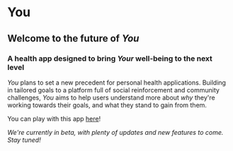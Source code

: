# You

## Welcome to the future of *You*

### A health app designed to bring *Your* well-being to the next level

*You* plans to set a new precedent for personal health applications. Building in tailored goals to a platform full of social reinforcement and community challenges, *You* aims to help users understand more about *why* they're working towards their goals, and what they stand to gain from them.

You can play with this app [here](https://you-health.herokuapp.com)!

*We're currently in beta, with plenty of updates and new features to come. Stay tuned!*
